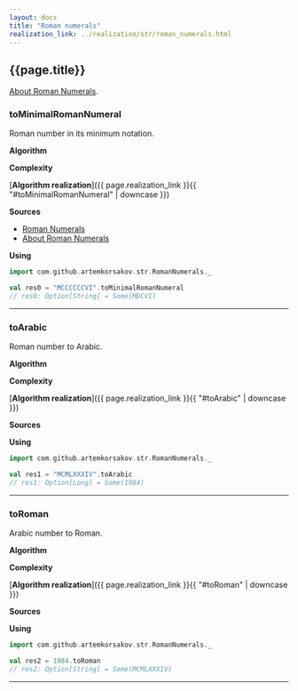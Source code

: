 ```yaml
---
layout: docs
title: "Roman numerals"
realization_link: ../realization/str/roman_numerals.html
---
```


## {{page.title}}

[About Roman Numerals](https://projecteuler.net/about=roman_numerals).

### toMinimalRomanNumeral
Roman number in its minimum notation.

**Algorithm**

**Complexity**
     
[**Algorithm realization**]({{ page.realization_link }}{{ "#toMinimalRomanNumeral" | downcase }})

**Sources** 
- [Roman Numerals](https://en.wikipedia.org/wiki/Roman_numerals)
- [About Roman Numerals](https://projecteuler.net/about=roman_numerals)

**Using**
```scala
import com.github.artemkorsakov.str.RomanNumerals._

val res0 = "MCCCCCCVI".toMinimalRomanNumeral
// res0: Option[String] = Some(MDCVI)
```

---

### toArabic
Roman number to Arabic.

**Algorithm**

**Complexity**
     
[**Algorithm realization**]({{ page.realization_link }}{{ "#toArabic" | downcase }})

**Sources** 

**Using**
```scala
import com.github.artemkorsakov.str.RomanNumerals._

val res1 = "MCMLXXXIV".toArabic
// res1: Option[Long] = Some(1984)
```

---

### toRoman
Arabic number to Roman.

**Algorithm**

**Complexity**
     
[**Algorithm realization**]({{ page.realization_link }}{{ "#toRoman" | downcase }})

**Sources** 

**Using**
```scala
import com.github.artemkorsakov.str.RomanNumerals._

val res2 = 1984.toRoman
// res2: Option[String] = Some(MCMLXXXIV)
```

---
